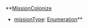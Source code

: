 **[MissionColonize](RebellionMissionColonize.md)
  * [missionType](RebellionmissionType.md): [Enumeration](Enumeration.md)**

